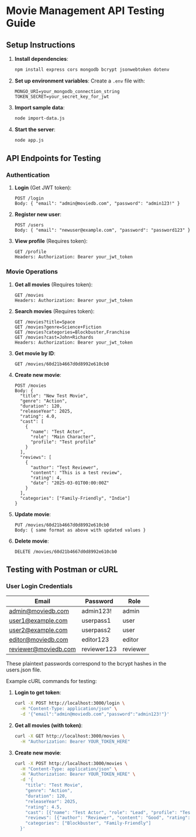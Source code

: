 # Movie Management API Testing Guide

## Setup Instructions

1. **Install dependencies**:
   ```bash
   npm install express cors mongodb bcrypt jsonwebtoken dotenv
   ```

2. **Set up environment variables**:
   Create a `.env` file with:
   ```
   MONGO_URI=your_mongodb_connection_string
   TOKEN_SECRET=your_secret_key_for_jwt
   ```

3. **Import sample data**:
   ```bash
   node import-data.js
   ```

4. **Start the server**:
   ```bash
   node app.js
   ```

## API Endpoints for Testing

### Authentication

1. **Login** (Get JWT token):
   ```
   POST /login
   Body: { "email": "admin@moviedb.com", "password": "admin123!" }
   ```

2. **Register new user**:
   ```
   POST /users
   Body: { "email": "newuser@example.com", "password": "password123" }
   ```

3. **View profile** (Requires token):
   ```
   GET /profile
   Headers: Authorization: Bearer your_jwt_token
   ```

### Movie Operations

1. **Get all movies** (Requires token):
   ```
   GET /movies
   Headers: Authorization: Bearer your_jwt_token
   ```

2. **Search movies** (Requires token):
   ```
   GET /movies?title=Space
   GET /movies?genre=Science+Fiction
   GET /movies?categories=Blockbuster,Franchise
   GET /movies?cast=John+Richards
   Headers: Authorization: Bearer your_jwt_token
   ```

3. **Get movie by ID**:
   ```
   GET /movies/60d21b4667d0d8992e610cb0
   ```

4. **Create new movie**:
   ```
   POST /movies
   Body: {
     "title": "New Test Movie",
     "genre": "Action",
     "duration": 120,
     "releaseYear": 2025,
     "rating": 4.0,
     "cast": [
       {
         "name": "Test Actor",
         "role": "Main Character",
         "profile": "Test profile"
       }
     ],
     "reviews": [
       {
         "author": "Test Reviewer",
         "content": "This is a test review",
         "rating": 4,
         "date": "2025-03-01T00:00:00Z"
       }
     ],
     "categories": ["Family-Friendly", "Indie"]
   }
   ```

5. **Update movie**:
   ```
   PUT /movies/60d21b4667d0d8992e610cb0
   Body: { same format as above with updated values }
   ```

6. **Delete movie**:
   ```
   DELETE /movies/60d21b4667d0d8992e610cb0
   ```

## Testing with Postman or cURL

### User Login Credentials

| Email                | Password      | Role     |
|----------------------|---------------|----------|
| admin@moviedb.com    | admin123!     | admin    |
| user1@example.com    | userpass1     | user     |
| user2@example.com    | userpass2     | user     |
| editor@moviedb.com   | editor123     | editor   |
| reviewer@moviedb.com | reviewer123   | reviewer |

These plaintext passwords correspond to the bcrypt hashes in the users.json file.

Example cURL commands for testing:

1. **Login to get token**:
   ```bash
   curl -X POST http://localhost:3000/login \
     -H "Content-Type: application/json" \
     -d '{"email":"admin@moviedb.com","password":"admin123!"}'
   ```

2. **Get all movies (with token)**:
   ```bash
   curl -X GET http://localhost:3000/movies \
     -H "Authorization: Bearer YOUR_TOKEN_HERE"
   ```

3. **Create new movie**:
   ```bash
   curl -X POST http://localhost:3000/movies \
     -H "Content-Type: application/json" \
     -H "Authorization: Bearer YOUR_TOKEN_HERE" \
     -d '{
       "title": "Test Movie",
       "genre": "Action",
       "duration": 120,
       "releaseYear": 2025,
       "rating": 4.5,
       "cast": [{"name": "Test Actor", "role": "Lead", "profile": "Test profile"}],
       "reviews": [{"author": "Reviewer", "content": "Good", "rating": 4, "date": "2025-03-01"}],
       "categories": ["Blockbuster", "Family-Friendly"]
     }'
   ```